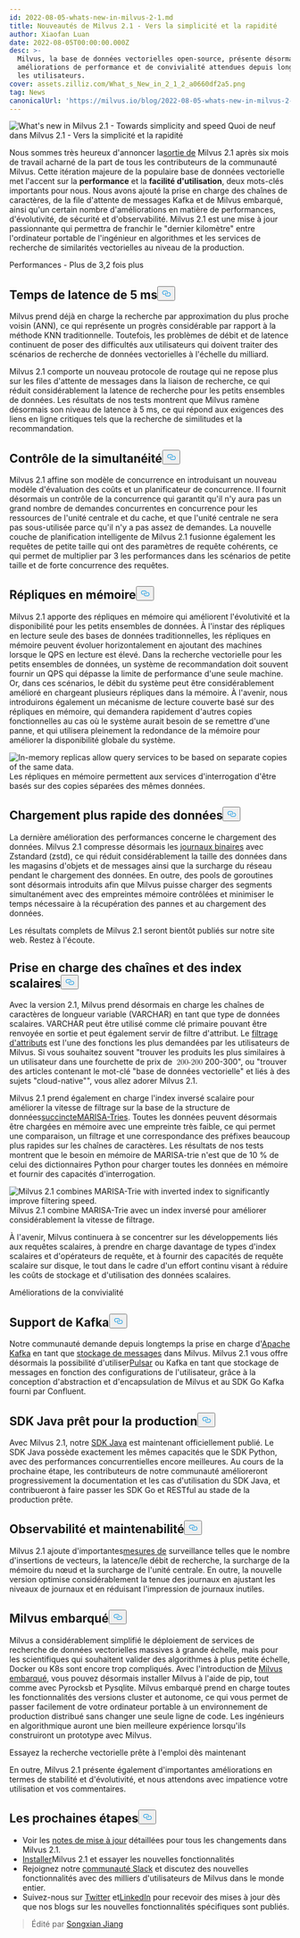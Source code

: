 ```yaml
---
id: 2022-08-05-whats-new-in-milvus-2-1.md
title: Nouveautés de Milvus 2.1 - Vers la simplicité et la rapidité
author: Xiaofan Luan
date: 2022-08-05T00:00:00.000Z
desc: >-
  Milvus, la base de données vectorielles open-source, présente désormais des
  améliorations de performance et de convivialité attendues depuis longtemps par
  les utilisateurs.
cover: assets.zilliz.com/What_s_New_in_2_1_2_a0660df2a5.png
tag: News
canonicalUrl: 'https://milvus.io/blog/2022-08-05-whats-new-in-milvus-2-1.md'
---
```

<p>
  
   <span class="img-wrapper"> <img translate="no" src="https://assets.zilliz.com/What_s_New_in_2_1_2_a0660df2a5.png" alt="What's new in Milvus 2.1 - Towards simplicity and speed" class="doc-image" id="what's-new-in-milvus-2.1---towards-simplicity-and-speed" />
   </span> <span class="img-wrapper"> <span>Quoi de neuf dans Milvus 2.1 - Vers la simplicité et la rapidité</span> </span></p>
<p>Nous sommes très heureux d'annoncer la<a href="https://milvus.io/docs/v2.1.x/release_notes.md">sortie de</a> Milvus 2.1 après six mois de travail acharné de la part de tous les contributeurs de la communauté Milvus. Cette itération majeure de la populaire base de données vectorielle met l'accent sur la <strong>performance</strong> et la <strong>facilité d'utilisation</strong>, deux mots-clés importants pour nous. Nous avons ajouté la prise en charge des chaînes de caractères, de la file d'attente de messages Kafka et de Milvus embarqué, ainsi qu'un certain nombre d'améliorations en matière de performances, d'évolutivité, de sécurité et d'observabilité. Milvus 2.1 est une mise à jour passionnante qui permettra de franchir le "dernier kilomètre" entre l'ordinateur portable de l'ingénieur en algorithmes et les services de recherche de similarités vectorielles au niveau de la production.</p>
<custom-h1>Performances - Plus de 3,2 fois plus</custom-h1><h2 id="5ms-level-latency" class="common-anchor-header">Temps de latence de 5 ms<button data-href="#5ms-level-latency" class="anchor-icon" translate="no">
      <svg translate="no"
        aria-hidden="true"
        focusable="false"
        height="20"
        version="1.1"
        viewBox="0 0 16 16"
        width="16"
      >
        <path
          fill="#0092E4"
          fill-rule="evenodd"
          d="M4 9h1v1H4c-1.5 0-3-1.69-3-3.5S2.55 3 4 3h4c1.45 0 3 1.69 3 3.5 0 1.41-.91 2.72-2 3.25V8.59c.58-.45 1-1.27 1-2.09C10 5.22 8.98 4 8 4H4c-.98 0-2 1.22-2 2.5S3 9 4 9zm9-3h-1v1h1c1 0 2 1.22 2 2.5S13.98 12 13 12H9c-.98 0-2-1.22-2-2.5 0-.83.42-1.64 1-2.09V6.25c-1.09.53-2 1.84-2 3.25C6 11.31 7.55 13 9 13h4c1.45 0 3-1.69 3-3.5S14.5 6 13 6z"
        ></path>
      </svg>
    </button></h2><p>Milvus prend déjà en charge la recherche par approximation du plus proche voisin (ANN), ce qui représente un progrès considérable par rapport à la méthode KNN traditionnelle. Toutefois, les problèmes de débit et de latence continuent de poser des difficultés aux utilisateurs qui doivent traiter des scénarios de recherche de données vectorielles à l'échelle du milliard.</p>
<p>Milvus 2.1 comporte un nouveau protocole de routage qui ne repose plus sur les files d'attente de messages dans la liaison de recherche, ce qui réduit considérablement la latence de recherche pour les petits ensembles de données. Les résultats de nos tests montrent que Milvus ramène désormais son niveau de latence à 5 ms, ce qui répond aux exigences des liens en ligne critiques tels que la recherche de similitudes et la recommandation.</p>
<h2 id="Concurrency-control" class="common-anchor-header">Contrôle de la simultanéité<button data-href="#Concurrency-control" class="anchor-icon" translate="no">
      <svg translate="no"
        aria-hidden="true"
        focusable="false"
        height="20"
        version="1.1"
        viewBox="0 0 16 16"
        width="16"
      >
        <path
          fill="#0092E4"
          fill-rule="evenodd"
          d="M4 9h1v1H4c-1.5 0-3-1.69-3-3.5S2.55 3 4 3h4c1.45 0 3 1.69 3 3.5 0 1.41-.91 2.72-2 3.25V8.59c.58-.45 1-1.27 1-2.09C10 5.22 8.98 4 8 4H4c-.98 0-2 1.22-2 2.5S3 9 4 9zm9-3h-1v1h1c1 0 2 1.22 2 2.5S13.98 12 13 12H9c-.98 0-2-1.22-2-2.5 0-.83.42-1.64 1-2.09V6.25c-1.09.53-2 1.84-2 3.25C6 11.31 7.55 13 9 13h4c1.45 0 3-1.69 3-3.5S14.5 6 13 6z"
        ></path>
      </svg>
    </button></h2><p>Milvus 2.1 affine son modèle de concurrence en introduisant un nouveau modèle d'évaluation des coûts et un planificateur de concurrence. Il fournit désormais un contrôle de la concurrence qui garantit qu'il n'y aura pas un grand nombre de demandes concurrentes en concurrence pour les ressources de l'unité centrale et du cache, et que l'unité centrale ne sera pas sous-utilisée parce qu'il n'y a pas assez de demandes. La nouvelle couche de planification intelligente de Milvus 2.1 fusionne également les requêtes de petite taille qui ont des paramètres de requête cohérents, ce qui permet de multiplier par 3 les performances dans les scénarios de petite taille et de forte concurrence des requêtes.</p>
<h2 id="In-memory-replicas" class="common-anchor-header">Répliques en mémoire<button data-href="#In-memory-replicas" class="anchor-icon" translate="no">
      <svg translate="no"
        aria-hidden="true"
        focusable="false"
        height="20"
        version="1.1"
        viewBox="0 0 16 16"
        width="16"
      >
        <path
          fill="#0092E4"
          fill-rule="evenodd"
          d="M4 9h1v1H4c-1.5 0-3-1.69-3-3.5S2.55 3 4 3h4c1.45 0 3 1.69 3 3.5 0 1.41-.91 2.72-2 3.25V8.59c.58-.45 1-1.27 1-2.09C10 5.22 8.98 4 8 4H4c-.98 0-2 1.22-2 2.5S3 9 4 9zm9-3h-1v1h1c1 0 2 1.22 2 2.5S13.98 12 13 12H9c-.98 0-2-1.22-2-2.5 0-.83.42-1.64 1-2.09V6.25c-1.09.53-2 1.84-2 3.25C6 11.31 7.55 13 9 13h4c1.45 0 3-1.69 3-3.5S14.5 6 13 6z"
        ></path>
      </svg>
    </button></h2><p>Milvus 2.1 apporte des répliques en mémoire qui améliorent l'évolutivité et la disponibilité pour les petits ensembles de données. À l'instar des répliques en lecture seule des bases de données traditionnelles, les répliques en mémoire peuvent évoluer horizontalement en ajoutant des machines lorsque le QPS en lecture est élevé. Dans la recherche vectorielle pour les petits ensembles de données, un système de recommandation doit souvent fournir un QPS qui dépasse la limite de performance d'une seule machine. Or, dans ces scénarios, le débit du système peut être considérablement amélioré en chargeant plusieurs répliques dans la mémoire. À l'avenir, nous introduirons également un mécanisme de lecture couverte basé sur des répliques en mémoire, qui demandera rapidement d'autres copies fonctionnelles au cas où le système aurait besoin de se remettre d'une panne, et qui utilisera pleinement la redondance de la mémoire pour améliorer la disponibilité globale du système.</p>
<p>
  
   <span class="img-wrapper"> <img translate="no" src="https://assets.zilliz.com/What_s_New_in_Milvus_2_1_Figure_1_excalidraw_1f7fe3c998.png" alt="In-memory replicas allow query services to be based on separate
copies of the same data." class="doc-image" id="in-memory-replicas-allow-query-services-to-be-based-on-separate-copies-of-the-same-data." />
   </span> <span class="img-wrapper"> <span>Les répliques en mémoire permettent aux services d'interrogation d'être basés sur des copies séparées des mêmes données</span>. </span></p>
<h2 id="Faster-data-loading" class="common-anchor-header">Chargement plus rapide des données<button data-href="#Faster-data-loading" class="anchor-icon" translate="no">
      <svg translate="no"
        aria-hidden="true"
        focusable="false"
        height="20"
        version="1.1"
        viewBox="0 0 16 16"
        width="16"
      >
        <path
          fill="#0092E4"
          fill-rule="evenodd"
          d="M4 9h1v1H4c-1.5 0-3-1.69-3-3.5S2.55 3 4 3h4c1.45 0 3 1.69 3 3.5 0 1.41-.91 2.72-2 3.25V8.59c.58-.45 1-1.27 1-2.09C10 5.22 8.98 4 8 4H4c-.98 0-2 1.22-2 2.5S3 9 4 9zm9-3h-1v1h1c1 0 2 1.22 2 2.5S13.98 12 13 12H9c-.98 0-2-1.22-2-2.5 0-.83.42-1.64 1-2.09V6.25c-1.09.53-2 1.84-2 3.25C6 11.31 7.55 13 9 13h4c1.45 0 3-1.69 3-3.5S14.5 6 13 6z"
        ></path>
      </svg>
    </button></h2><p>La dernière amélioration des performances concerne le chargement des données. Milvus 2.1 compresse désormais les <a href="https://milvus.io/docs/v2.1.x/glossary.md#Log-snapshot">journaux binaires</a> avec Zstandard (zstd), ce qui réduit considérablement la taille des données dans les magasins d'objets et de messages ainsi que la surcharge du réseau pendant le chargement des données. En outre, des pools de goroutines sont désormais introduits afin que Milvus puisse charger des segments simultanément avec des empreintes mémoire contrôlées et minimiser le temps nécessaire à la récupération des pannes et au chargement des données.</p>
<p>Les résultats complets de Milvus 2.1 seront bientôt publiés sur notre site web. Restez à l'écoute.</p>
<h2 id="String-and-scalar-index-support" class="common-anchor-header">Prise en charge des chaînes et des index scalaires<button data-href="#String-and-scalar-index-support" class="anchor-icon" translate="no">
      <svg translate="no"
        aria-hidden="true"
        focusable="false"
        height="20"
        version="1.1"
        viewBox="0 0 16 16"
        width="16"
      >
        <path
          fill="#0092E4"
          fill-rule="evenodd"
          d="M4 9h1v1H4c-1.5 0-3-1.69-3-3.5S2.55 3 4 3h4c1.45 0 3 1.69 3 3.5 0 1.41-.91 2.72-2 3.25V8.59c.58-.45 1-1.27 1-2.09C10 5.22 8.98 4 8 4H4c-.98 0-2 1.22-2 2.5S3 9 4 9zm9-3h-1v1h1c1 0 2 1.22 2 2.5S13.98 12 13 12H9c-.98 0-2-1.22-2-2.5 0-.83.42-1.64 1-2.09V6.25c-1.09.53-2 1.84-2 3.25C6 11.31 7.55 13 9 13h4c1.45 0 3-1.69 3-3.5S14.5 6 13 6z"
        ></path>
      </svg>
    </button></h2><p>Avec la version 2.1, Milvus prend désormais en charge les chaînes de caractères de longueur variable (VARCHAR) en tant que type de données scalaires. VARCHAR peut être utilisé comme clé primaire pouvant être renvoyée en sortie et peut également servir de filtre d'attribut. Le <a href="https://milvus.io/docs/v2.1.x/hybridsearch.md">filtrage d'attributs</a> est l'une des fonctions les plus demandées par les utilisateurs de Milvus. Si vous souhaitez souvent &quot;trouver les produits les plus similaires à un utilisateur dans une fourchette de prix de <span class="katex"><span class="katex-mathml"><math xmlns="http://www.w3.org/1998/Math/MathML"><semantics><mrow><mo>200-200</mo></mrow><annotation encoding="application/x-tex">-</annotation></semantics></math></span><span class="katex-html" aria-hidden="true"><span class="base"><span class="strut" style="height:0.7278em;vertical-align:-0.0833em;"></span><span class="mord">200-300</span></span></span></span>&quot;, ou &quot;trouver des articles contenant le mot-clé &quot;base de données vectorielle&quot; et liés à des sujets &quot;cloud-native&quot;&quot;, vous allez adorer Milvus 2.1.</p>
<p>Milvus 2.1 prend également en charge l'index inversé scalaire pour améliorer la vitesse de filtrage sur la base de la structure de données<a href="https://www.cs.le.ac.uk/people/ond1/XMLcomp/confersWEA06_LOUDS.pdf">succincte</a><a href="https://github.com/s-yata/marisa-trie">MARISA-Tries</a>. Toutes les données peuvent désormais être chargées en mémoire avec une empreinte très faible, ce qui permet une comparaison, un filtrage et une correspondance des préfixes beaucoup plus rapides sur les chaînes de caractères. Les résultats de nos tests montrent que le besoin en mémoire de MARISA-trie n'est que de 10 % de celui des dictionnaires Python pour charger toutes les données en mémoire et fournir des capacités d'interrogation.</p>
<p>
  
   <span class="img-wrapper"> <img translate="no" src="https://assets.zilliz.com/What_s_new_in_Milvus_Figure_2_excalidraw_a1149aca96.png" alt="Milvus 2.1 combines MARISA-Trie with inverted index to significantly improve filtering speed." class="doc-image" id="milvus-2.1-combines-marisa-trie-with-inverted-index-to-significantly-improve-filtering-speed." />
   </span> <span class="img-wrapper"> <span>Milvus 2.1 combine MARISA-Trie avec un index inversé pour améliorer considérablement la vitesse de filtrage.</span> </span></p>
<p>À l'avenir, Milvus continuera à se concentrer sur les développements liés aux requêtes scalaires, à prendre en charge davantage de types d'index scalaires et d'opérateurs de requête, et à fournir des capacités de requête scalaire sur disque, le tout dans le cadre d'un effort continu visant à réduire les coûts de stockage et d'utilisation des données scalaires.</p>
<custom-h1>Améliorations de la convivialité</custom-h1><h2 id="Kafka-support" class="common-anchor-header">Support de Kafka<button data-href="#Kafka-support" class="anchor-icon" translate="no">
      <svg translate="no"
        aria-hidden="true"
        focusable="false"
        height="20"
        version="1.1"
        viewBox="0 0 16 16"
        width="16"
      >
        <path
          fill="#0092E4"
          fill-rule="evenodd"
          d="M4 9h1v1H4c-1.5 0-3-1.69-3-3.5S2.55 3 4 3h4c1.45 0 3 1.69 3 3.5 0 1.41-.91 2.72-2 3.25V8.59c.58-.45 1-1.27 1-2.09C10 5.22 8.98 4 8 4H4c-.98 0-2 1.22-2 2.5S3 9 4 9zm9-3h-1v1h1c1 0 2 1.22 2 2.5S13.98 12 13 12H9c-.98 0-2-1.22-2-2.5 0-.83.42-1.64 1-2.09V6.25c-1.09.53-2 1.84-2 3.25C6 11.31 7.55 13 9 13h4c1.45 0 3-1.69 3-3.5S14.5 6 13 6z"
        ></path>
      </svg>
    </button></h2><p>Notre communauté demande depuis longtemps la prise en charge d'<a href="https://kafka.apache.org">Apache Kafka</a> en tant que <a href="https://milvus.io/docs/v2.1.x/deploy_pulsar.md">stockage de messages</a> dans Milvus. Milvus 2.1 vous offre désormais la possibilité d'utiliser<a href="https://pulsar.apache.org">Pulsar</a> ou Kafka en tant que stockage de messages en fonction des configurations de l'utilisateur, grâce à la conception d'abstraction et d'encapsulation de Milvus et au SDK Go Kafka fourni par Confluent.</p>
<h2 id="Production-ready-Java-SDK" class="common-anchor-header">SDK Java prêt pour la production<button data-href="#Production-ready-Java-SDK" class="anchor-icon" translate="no">
      <svg translate="no"
        aria-hidden="true"
        focusable="false"
        height="20"
        version="1.1"
        viewBox="0 0 16 16"
        width="16"
      >
        <path
          fill="#0092E4"
          fill-rule="evenodd"
          d="M4 9h1v1H4c-1.5 0-3-1.69-3-3.5S2.55 3 4 3h4c1.45 0 3 1.69 3 3.5 0 1.41-.91 2.72-2 3.25V8.59c.58-.45 1-1.27 1-2.09C10 5.22 8.98 4 8 4H4c-.98 0-2 1.22-2 2.5S3 9 4 9zm9-3h-1v1h1c1 0 2 1.22 2 2.5S13.98 12 13 12H9c-.98 0-2-1.22-2-2.5 0-.83.42-1.64 1-2.09V6.25c-1.09.53-2 1.84-2 3.25C6 11.31 7.55 13 9 13h4c1.45 0 3-1.69 3-3.5S14.5 6 13 6z"
        ></path>
      </svg>
    </button></h2><p>Avec Milvus 2.1, notre <a href="https://github.com/milvus-io/milvus-sdk-java">SDK Java</a> est maintenant officiellement publié. Le SDK Java possède exactement les mêmes capacités que le SDK Python, avec des performances concurrentielles encore meilleures. Au cours de la prochaine étape, les contributeurs de notre communauté amélioreront progressivement la documentation et les cas d'utilisation du SDK Java, et contribueront à faire passer les SDK Go et RESTful au stade de la production prête.</p>
<h2 id="Observability-and-maintainability" class="common-anchor-header">Observabilité et maintenabilité<button data-href="#Observability-and-maintainability" class="anchor-icon" translate="no">
      <svg translate="no"
        aria-hidden="true"
        focusable="false"
        height="20"
        version="1.1"
        viewBox="0 0 16 16"
        width="16"
      >
        <path
          fill="#0092E4"
          fill-rule="evenodd"
          d="M4 9h1v1H4c-1.5 0-3-1.69-3-3.5S2.55 3 4 3h4c1.45 0 3 1.69 3 3.5 0 1.41-.91 2.72-2 3.25V8.59c.58-.45 1-1.27 1-2.09C10 5.22 8.98 4 8 4H4c-.98 0-2 1.22-2 2.5S3 9 4 9zm9-3h-1v1h1c1 0 2 1.22 2 2.5S13.98 12 13 12H9c-.98 0-2-1.22-2-2.5 0-.83.42-1.64 1-2.09V6.25c-1.09.53-2 1.84-2 3.25C6 11.31 7.55 13 9 13h4c1.45 0 3-1.69 3-3.5S14.5 6 13 6z"
        ></path>
      </svg>
    </button></h2><p>Milvus 2.1 ajoute d'importantes<a href="https://milvus.io/docs/v2.1.x/metrics_dashboard.md">mesures de</a> surveillance telles que le nombre d'insertions de vecteurs, la latence/le débit de recherche, la surcharge de la mémoire du nœud et la surcharge de l'unité centrale. En outre, la nouvelle version optimise considérablement la tenue des journaux en ajustant les niveaux de journaux et en réduisant l'impression de journaux inutiles.</p>
<h2 id="Embedded-Milvus" class="common-anchor-header">Milvus embarqué<button data-href="#Embedded-Milvus" class="anchor-icon" translate="no">
      <svg translate="no"
        aria-hidden="true"
        focusable="false"
        height="20"
        version="1.1"
        viewBox="0 0 16 16"
        width="16"
      >
        <path
          fill="#0092E4"
          fill-rule="evenodd"
          d="M4 9h1v1H4c-1.5 0-3-1.69-3-3.5S2.55 3 4 3h4c1.45 0 3 1.69 3 3.5 0 1.41-.91 2.72-2 3.25V8.59c.58-.45 1-1.27 1-2.09C10 5.22 8.98 4 8 4H4c-.98 0-2 1.22-2 2.5S3 9 4 9zm9-3h-1v1h1c1 0 2 1.22 2 2.5S13.98 12 13 12H9c-.98 0-2-1.22-2-2.5 0-.83.42-1.64 1-2.09V6.25c-1.09.53-2 1.84-2 3.25C6 11.31 7.55 13 9 13h4c1.45 0 3-1.69 3-3.5S14.5 6 13 6z"
        ></path>
      </svg>
    </button></h2><p>Milvus a considérablement simplifié le déploiement de services de recherche de données vectorielles massives à grande échelle, mais pour les scientifiques qui souhaitent valider des algorithmes à plus petite échelle, Docker ou K8s sont encore trop compliqués. Avec l'introduction de <a href="https://github.com/milvus-io/embd-milvus">Milvus embarqué</a>, vous pouvez désormais installer Milvus à l'aide de pip, tout comme avec Pyrocksb et Pysqlite. Milvus embarqué prend en charge toutes les fonctionnalités des versions cluster et autonome, ce qui vous permet de passer facilement de votre ordinateur portable à un environnement de production distribué sans changer une seule ligne de code. Les ingénieurs en algorithmique auront une bien meilleure expérience lorsqu'ils construiront un prototype avec Milvus.</p>
<custom-h1>Essayez la recherche vectorielle prête à l'emploi dès maintenant</custom-h1><p>En outre, Milvus 2.1 présente également d'importantes améliorations en termes de stabilité et d'évolutivité, et nous attendons avec impatience votre utilisation et vos commentaires.</p>
<h2 id="Whats-next" class="common-anchor-header">Les prochaines étapes<button data-href="#Whats-next" class="anchor-icon" translate="no">
      <svg translate="no"
        aria-hidden="true"
        focusable="false"
        height="20"
        version="1.1"
        viewBox="0 0 16 16"
        width="16"
      >
        <path
          fill="#0092E4"
          fill-rule="evenodd"
          d="M4 9h1v1H4c-1.5 0-3-1.69-3-3.5S2.55 3 4 3h4c1.45 0 3 1.69 3 3.5 0 1.41-.91 2.72-2 3.25V8.59c.58-.45 1-1.27 1-2.09C10 5.22 8.98 4 8 4H4c-.98 0-2 1.22-2 2.5S3 9 4 9zm9-3h-1v1h1c1 0 2 1.22 2 2.5S13.98 12 13 12H9c-.98 0-2-1.22-2-2.5 0-.83.42-1.64 1-2.09V6.25c-1.09.53-2 1.84-2 3.25C6 11.31 7.55 13 9 13h4c1.45 0 3-1.69 3-3.5S14.5 6 13 6z"
        ></path>
      </svg>
    </button></h2><ul>
<li>Voir les <a href="https://milvus.io/docs/v2.1.x/release_notes.md">notes de mise à jour</a> détaillées pour tous les changements dans Milvus 2.1.</li>
<li><a href="https://milvus.io/docs/v2.1.x/install_standalone-docker.md">Installer</a>Milvus 2.1 et essayer les nouvelles fonctionnalités</li>
<li>Rejoignez notre <a href="https://slack.milvus.io/">communauté Slack</a> et discutez des nouvelles fonctionnalités avec des milliers d'utilisateurs de Milvus dans le monde entier.</li>
<li>Suivez-nous sur <a href="https://twitter.com/milvusio">Twitter</a> et<a href="https://www.linkedin.com/company/the-milvus-project">LinkedIn</a> pour recevoir des mises à jour dès que nos blogs sur les nouvelles fonctionnalités spécifiques sont publiés.</li>
</ul>
<blockquote>
<p>Édité par <a href="https://github.com/songxianj">Songxian Jiang</a></p>
</blockquote>
